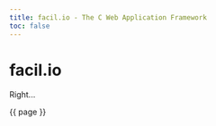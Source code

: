 ```yaml
---
title: facil.io - The C Web Application Framework
toc: false
---
```

# facil.io

Right...

{{ page }}